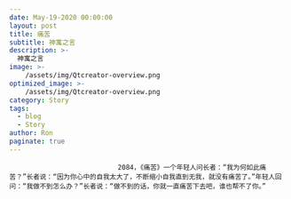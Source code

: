 ```yaml
---
date: May-19-2020 00:00:00
layout: post
title: 痛苦
subtitle: 神寓之言
description: >-
  神寓之言
image: >-
    /assets/img/Qtcreator-overview.png
optimized_image: >-
    /assets/img/Qtcreator-overview.png
category: Story
tags:
  - blog
  - Story
author: Ron
paginate: true
---
```


							　　2084，《痛苦》一个年轻人问长者：“我为何如此痛苦？”长者说：“因为你心中的自我太大了，不断缩小自我直到无我，就没有痛苦了。”年轻人回问：“我做不到怎么办？”长者说：“做不到的话，你就一直痛苦下去吧，谁也帮不了你。”
							
							
						